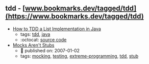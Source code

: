 tdd - [www.bookmarks.dev/tagged/tdd](https://www.bookmarks.dev/tagged/tdd)
---
* [How to TDD a List Implementation in Java](https://www.baeldung.com/java-test-driven-list)
    * tags: [tdd](../tagged/tdd.md), [java](../tagged/java.md)
    * :octocat: [source code](https://github.com/eugenp/tutorials/tree/master/core-java-collections)
* [Mocks Aren't Stubs](https://martinfowler.com/articles/mocksArentStubs.html)
    * :calendar: published on: 2007-01-02
    * tags: [mocking](../tagged/mocking.md), [testing](../tagged/testing.md), [extreme-programming](../tagged/extreme-programming.md), [tdd](../tagged/tdd.md), [stub](../tagged/stub.md)
